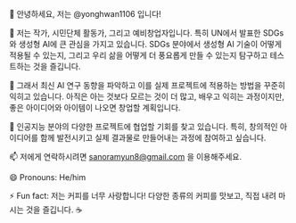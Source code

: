 👋 안녕하세요, 저는 @yonghwan1106 입니다!

👀 저는 작가, 시민단체 활동가, 그리고 예비창업자입니다. 특히 UN에서 발표한 SDGs와 생성형 AI에 큰 관심을 가지고 있습니다. SDGs 분야에서 생성형 AI 기술이 어떻게 적용될 수 있는지, 그리고 우리 삶을 어떻게 더 풍요롭게 만들 수 있는지 탐구하고 테스트하는 것을 즐깁니다.

🌱 그래서 최신 AI 연구 동향을 파악하고 이를 실제 프로젝트에 적용하는 방법을 꾸준히 익히고 있습니다. 아직은 아는 것보다 모르는 것이 더 많고, 배우고 익히는 과정이지만, 좋은 아이디어와 아이템이 나오면 창업할 계획입니다.

💞️ 인공지능 분야의 다양한 프로젝트에 협업할 기회를 찾고 있습니다. 특히, 창의적인 아이디어를 함께 발전시키고 실제 결과물로 만들어내는 과정에 참여하고 싶습니다.

📫 저에게 연락하시려면 sanoramyun8@gmail.com 을 이용해주세요.

😄 Pronouns: He/him

⚡ Fun fact: 저는 커피를 너무 사랑합니다! 다양한 종류의 커피를 맛보고, 직접 내려 마시는 것을 즐깁니다. ☕


